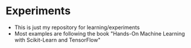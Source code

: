 # Experiments
- This is just my repository for learning/experiments
- Most examples are following the book "Hands-On Machine Learning with Scikit-Learn and TensorFlow" 
